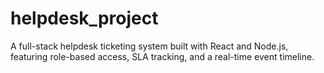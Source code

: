# helpdesk_project
A full-stack helpdesk ticketing system built with React and Node.js, featuring role-based access, SLA tracking, and a real-time event timeline.
